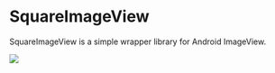 # SquareImageView
SquareImageView is a simple wrapper library for Android ImageView.

[![](https://jitpack.io/v/Fazalcs13/SquareImageView.svg)](https://jitpack.io/#Fazalcs13/SquareImageView)

